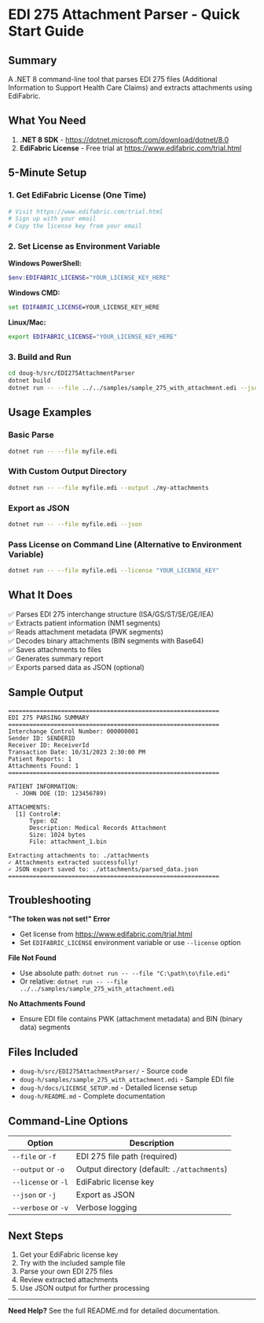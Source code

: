 # EDI 275 Attachment Parser - Quick Start Guide

## Summary

A .NET 8 command-line tool that parses EDI 275 files (Additional Information to Support Health Care Claims) and extracts attachments using EdiFabric.

## What You Need

1. **.NET 8 SDK** - https://dotnet.microsoft.com/download/dotnet/8.0
2. **EdiFabric License** - Free trial at https://www.edifabric.com/trial.html

## 5-Minute Setup

### 1. Get EdiFabric License (One Time)

```bash
# Visit https://www.edifabric.com/trial.html
# Sign up with your email
# Copy the license key from your email
```

### 2. Set License as Environment Variable

**Windows PowerShell:**
```powershell
$env:EDIFABRIC_LICENSE="YOUR_LICENSE_KEY_HERE"
```

**Windows CMD:**
```cmd
set EDIFABRIC_LICENSE=YOUR_LICENSE_KEY_HERE
```

**Linux/Mac:**
```bash
export EDIFABRIC_LICENSE="YOUR_LICENSE_KEY_HERE"
```

### 3. Build and Run

```bash
cd doug-h/src/EDI275AttachmentParser
dotnet build
dotnet run -- --file ../../samples/sample_275_with_attachment.edi --json
```

## Usage Examples

### Basic Parse
```bash
dotnet run -- --file myfile.edi
```

### With Custom Output Directory
```bash
dotnet run -- --file myfile.edi --output ./my-attachments
```

### Export as JSON
```bash
dotnet run -- --file myfile.edi --json
```

### Pass License on Command Line (Alternative to Environment Variable)
```bash
dotnet run -- --file myfile.edi --license "YOUR_LICENSE_KEY"
```

## What It Does

✅ Parses EDI 275 interchange structure (ISA/GS/ST/SE/GE/IEA)  
✅ Extracts patient information (NM1 segments)  
✅ Reads attachment metadata (PWK segments)  
✅ Decodes binary attachments (BIN segments with Base64)  
✅ Saves attachments to files  
✅ Generates summary report  
✅ Exports parsed data as JSON (optional)

## Sample Output

```
============================================================
EDI 275 PARSING SUMMARY
============================================================
Interchange Control Number: 000000001
Sender ID: SENDERID
Receiver ID: ReceiverId
Transaction Date: 10/31/2023 2:30:00 PM
Patient Reports: 1
Attachments Found: 1
============================================================

PATIENT INFORMATION:
  - JOHN DOE (ID: 123456789)

ATTACHMENTS:
  [1] Control#: 
      Type: OZ
      Description: Medical Records Attachment
      Size: 1024 bytes
      File: attachment_1.bin

Extracting attachments to: ./attachments
✓ Attachments extracted successfully!
✓ JSON export saved to: ./attachments/parsed_data.json
============================================================
```

## Troubleshooting

**"The token was not set!" Error**
- Get license from https://www.edifabric.com/trial.html
- Set `EDIFABRIC_LICENSE` environment variable or use `--license` option

**File Not Found**
- Use absolute path: `dotnet run -- --file "C:\path\to\file.edi"`
- Or relative: `dotnet run -- --file ../../samples/sample_275_with_attachment.edi`

**No Attachments Found**
- Ensure EDI file contains PWK (attachment metadata) and BIN (binary data) segments

## Files Included

- `doug-h/src/EDI275AttachmentParser/` - Source code
- `doug-h/samples/sample_275_with_attachment.edi` - Sample EDI file
- `doug-h/docs/LICENSE_SETUP.md` - Detailed license setup
- `doug-h/README.md` - Complete documentation

## Command-Line Options

| Option | Description |
|--------|-------------|
| `--file` or `-f` | EDI 275 file path (required) |
| `--output` or `-o` | Output directory (default: `./attachments`) |
| `--license` or `-l` | EdiFabric license key |
| `--json` or `-j` | Export as JSON |
| `--verbose` or `-v` | Verbose logging |

## Next Steps

1. Get your EdiFabric license key
2. Try with the included sample file
3. Parse your own EDI 275 files
4. Review extracted attachments
5. Use JSON output for further processing

---

**Need Help?** See the full README.md for detailed documentation.
